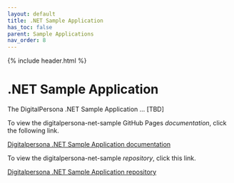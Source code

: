 ```yaml
---
layout: default
title: .NET Sample Application
has_toc: false
parent: Sample Applications
nav_order: 8  
---
```


{% include header.html %}
<BR>

# .NET Sample Application

The DigitalPersona .NET Sample Application ... [TBD]

To view the digitalpersona-net-sample GitHub Pages *documentation*,  click the following link.

[Digitalpersona .NET Sample Application  documentation](https://hidglobal.github.io/digitalpersona-sample-dotnet/)

To view the digitalpersona-net-sample *repository*,  click this link.

[Digitalpersona .NET Sample Application repository](https://github.com/hidglobal/digitalpersona-sample-dotnet/)
